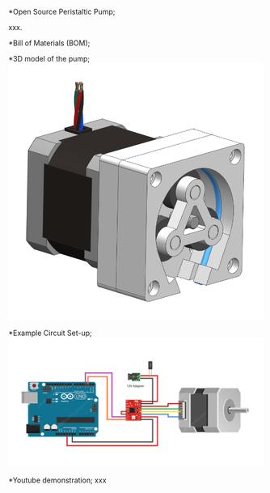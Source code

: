 *Open Source Peristaltic Pump;

xxx.

*Bill of Materials (BOM);

*3D model of the pump;
![](03_Images/Design.PNG)

*Example Circuit Set-up;
![](03_Images/circuit.PNG)

*Youtube demonstration;
xxx
